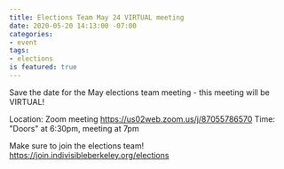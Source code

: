 ```yaml
---
title: Elections Team May 24 VIRTUAL meeting
date: 2020-05-20 14:13:00 -07:00
categories:
- event
tags:
- elections
is featured: true
---
```


Save the date for the May elections team meeting - this meeting will be VIRTUAL!

Location: Zoom meeting https://us02web.zoom.us/j/87055786570
Time: "Doors" at 6:30pm, meeting at 7pm

Make sure to join the elections team!
https://join.indivisibleberkeley.org/elections